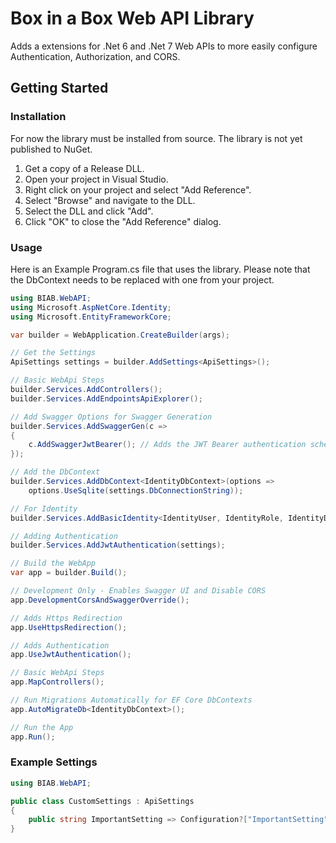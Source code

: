 # Box in a Box Web API Library
Adds a extensions for .Net 6 and .Net 7 Web APIs to more easily configure Authentication, Authorization, and CORS.

## Getting Started
### Installation
For now the library must be installed from source.  The library is not yet published to NuGet.
1. Get a copy of a Release DLL.
2. Open your project in Visual Studio.
3. Right click on your project and select "Add Reference".
4. Select "Browse" and navigate to the DLL.
5. Select the DLL and click "Add".
6. Click "OK" to close the "Add Reference" dialog.

### Usage
Here is an Example Program.cs file that uses the library.
Please note that the DbContext needs to be replaced with one from your project.
```csharp
using BIAB.WebAPI;
using Microsoft.AspNetCore.Identity;
using Microsoft.EntityFrameworkCore;

var builder = WebApplication.CreateBuilder(args);

// Get the Settings
ApiSettings settings = builder.AddSettings<ApiSettings>();

// Basic WebApi Steps
builder.Services.AddControllers();
builder.Services.AddEndpointsApiExplorer();

// Add Swagger Options for Swagger Generation
builder.Services.AddSwaggerGen(c =>
{
    c.AddSwaggerJwtBearer(); // Adds the JWT Bearer authentication scheme to the Swagger UI.
});

// Add the DbContext
builder.Services.AddDbContext<IdentityDbContext>(options =>
    options.UseSqlite(settings.DbConnectionString));

// For Identity
builder.Services.AddBasicIdentity<IdentityUser, IdentityRole, IdentityDbContext>();

// Adding Authentication
builder.Services.AddJwtAuthentication(settings);

// Build the WebApp
var app = builder.Build();

// Development Only - Enables Swagger UI and Disable CORS
app.DevelopmentCorsAndSwaggerOverride();

// Adds Https Redirection
app.UseHttpsRedirection();

// Adds Authentication
app.UseJwtAuthentication();

// Basic WebApi Steps
app.MapControllers();

// Run Migrations Automatically for EF Core DbContexts
app.AutoMigrateDb<IdentityDbContext>();

// Run the App
app.Run();
```

### Example Settings
```csharp
using BIAB.WebAPI;

public class CustomSettings : ApiSettings
{
    public string ImportantSetting => Configuration?["ImportantSetting"] ?? "Default Value";
}
```
